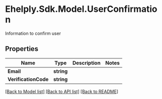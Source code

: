 # Ehelply.Sdk.Model.UserConfirmation
Information to confirm user

## Properties

Name | Type | Description | Notes
------------ | ------------- | ------------- | -------------
**Email** | **string** |  | 
**VerificationCode** | **string** |  | 

[[Back to Model list]](../README.md#documentation-for-models) [[Back to API list]](../README.md#documentation-for-api-endpoints) [[Back to README]](../README.md)

